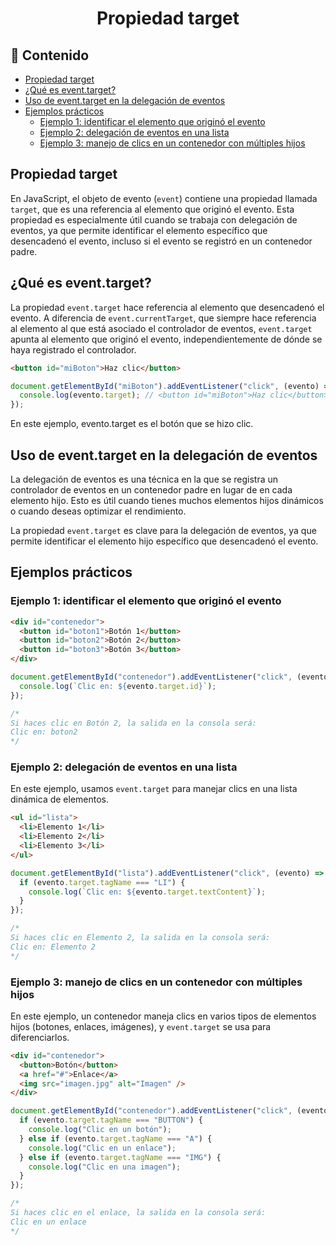 <h1 align="center">Propiedad target</h1>

<h2>📑 Contenido</h2>

- [Propiedad target](#propiedad-target)
- [¿Qué es event.target?](#qué-es-eventtarget)
- [Uso de event.target en la delegación de eventos](#uso-de-eventtarget-en-la-delegación-de-eventos)
- [Ejemplos prácticos](#ejemplos-prácticos)
  - [Ejemplo 1: identificar el elemento que originó el evento](#ejemplo-1-identificar-el-elemento-que-originó-el-evento)
  - [Ejemplo 2: delegación de eventos en una lista](#ejemplo-2-delegación-de-eventos-en-una-lista)
  - [Ejemplo 3: manejo de clics en un contenedor con múltiples hijos](#ejemplo-3-manejo-de-clics-en-un-contenedor-con-múltiples-hijos)

## Propiedad target

En JavaScript, el objeto de evento (`event`) contiene una propiedad llamada `target`, que es una referencia al elemento que originó el evento. Esta propiedad es especialmente útil cuando se trabaja con delegación de eventos, ya que permite identificar el elemento específico que desencadenó el evento, incluso si el evento se registró en un contenedor padre.

## ¿Qué es event.target?

La propiedad `event.target` hace referencia al elemento que desencadenó el evento. A diferencia de `event.currentTarget`, que siempre hace referencia al elemento al que está asociado el controlador de eventos, `event.target` apunta al elemento que originó el evento, independientemente de dónde se haya registrado el controlador.

```html
<button id="miBoton">Haz clic</button>
```

```javascript
document.getElementById("miBoton").addEventListener("click", (evento) => {
  console.log(evento.target); // <button id="miBoton">Haz clic</button>
});
```

En este ejemplo, evento.target es el botón que se hizo clic.

## Uso de event.target en la delegación de eventos

La delegación de eventos es una técnica en la que se registra un controlador de eventos en un contenedor padre en lugar de en cada elemento hijo. Esto es útil cuando tienes muchos elementos hijos dinámicos o cuando deseas optimizar el rendimiento.

La propiedad `event.target` es clave para la delegación de eventos, ya que permite identificar el elemento hijo específico que desencadenó el evento.

## Ejemplos prácticos

### Ejemplo 1: identificar el elemento que originó el evento

```html
<div id="contenedor">
  <button id="boton1">Botón 1</button>
  <button id="boton2">Botón 2</button>
  <button id="boton3">Botón 3</button>
</div>
```

```javascript
document.getElementById("contenedor").addEventListener("click", (evento) => {
  console.log(`Clic en: ${evento.target.id}`);
});

/*
Si haces clic en Botón 2, la salida en la consola será:
Clic en: boton2
*/
```

### Ejemplo 2: delegación de eventos en una lista

En este ejemplo, usamos `event.target` para manejar clics en una lista dinámica de elementos.

```html
<ul id="lista">
  <li>Elemento 1</li>
  <li>Elemento 2</li>
  <li>Elemento 3</li>
</ul>
```

```javascript
document.getElementById("lista").addEventListener("click", (evento) => {
  if (evento.target.tagName === "LI") {
    console.log(`Clic en: ${evento.target.textContent}`);
  }
});

/*
Si haces clic en Elemento 2, la salida en la consola será:
Clic en: Elemento 2
*/
```

### Ejemplo 3: manejo de clics en un contenedor con múltiples hijos

En este ejemplo, un contenedor maneja clics en varios tipos de elementos hijos (botones, enlaces, imágenes), y `event.target` se usa para diferenciarlos.

```html
<div id="contenedor">
  <button>Botón</button>
  <a href="#">Enlace</a>
  <img src="imagen.jpg" alt="Imagen" />
</div>
```

```javascript
document.getElementById("contenedor").addEventListener("click", (evento) => {
  if (evento.target.tagName === "BUTTON") {
    console.log("Clic en un botón");
  } else if (evento.target.tagName === "A") {
    console.log("Clic en un enlace");
  } else if (evento.target.tagName === "IMG") {
    console.log("Clic en una imagen");
  }
});

/*
Si haces clic en el enlace, la salida en la consola será:
Clic en un enlace
*/
```
